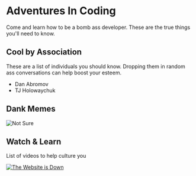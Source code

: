 # Adventures In Coding
 Come and learn how to be a bomb ass developer. These are the true things you'll need to know.

 ## Cool by Association
These are a list of individuals you should know. Dropping them in random ass conversations can help boost your esteem.

* Dan Abromov
* TJ Holowaychuk

## Dank Memes
![Not Sure](https://s3.amazonaws.com/rails-camp-tutorials/blog/programming+memes/programming-or-googling.jpg "Not Sure")

## Watch & Learn
List of videos to help culture you

[![The Website is Down](https://i.imgur.com/95DwcA0.png)](https://www.youtube.com/watch?v=uRGljemfwUE)